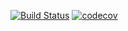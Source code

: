 [![Build Status](https://travis-ci.org/alexzavgorodniy/testTaskLux.svg?branch=master)](https://travis-ci.org/alexzavgorodniy/testTaskLux)
[![codecov](https://codecov.io/gh/alexzavgorodniy/testTaskLux/branch/master/graph/badge.svg)](https://codecov.io/gh/alexzavgorodniy/testTaskLux)